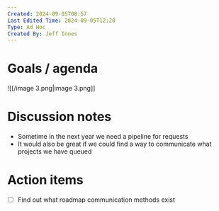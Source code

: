 ```yaml
---
Created: 2024-09-05T08:57
Last Edited Time: 2024-09-05T12:20
Type: Ad Hoc
Created By: Jeff Innes
---
```

# Goals / agenda

![[/image 3.png|image 3.png]]

# Discussion notes

- Sometime in the next year we need a pipeline for requests
- It would also be great if we could find a way to communicate what projects we have queued

# Action items

- [ ] Find out what roadmap communication methods exist